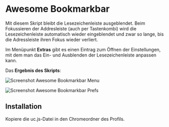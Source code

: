 # Awesome Bookmarkbar

Mit diesem Skript bleibt die Lesezeichenleiste ausgeblendet. Beim Fokussieren der Addresleiste (auch per Tastenkombi) wird die 
Lesezeichenleiste automatisch wieder eingeblendet und zwar so lange, bis die Adressleiste ihren Fokus wieder verliert.

Im Menüpunkt **Extras** gibt es einen Eintrag zum Öffnen der Einstellungen, mit dem man das Ein- und Ausblenden der Lesezeichenleiste anpassen kann.

Das **Ergebnis des Skripts**:

![Screenshot Awesome Bookmarkbar Menu](https://github.com/ardiman/userChrome.js/raw/master/awesomebookmarkbar/scr_awesomebookmarkbar_menu.png)

![Screenshot Awesome Bookmarkbar Prefs](https://github.com/ardiman/userChrome.js/raw/master/awesomebookmarkbar/scr_awesomebookmarkbar_prefs.png)

## Installation
Kopiere die uc.js-Datei in den Chromeordner des Profils.